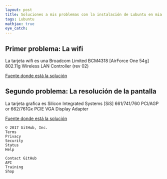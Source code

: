 ```yaml
---
layout: post
title: Soluciones a mis problemas con la instalación de Lubuntu en mia ASUS Z9200U
tags: Lubuntu
mathjax: true
eye_catch: 
---
```


## Primer problema: La wifi

La tarjeta wifi es una Broadcom Limited BCM4318 [AirForce One 54g] 802.11g Wireless LAN Controller (rev 02)

[Fuente donde está la solución](https://blog.desdelinux.net/solucionar-problema-con-wifi-broadcom-43xx-en-ubuntu-despues-de-la-actualizacion/)

## Segundo problema: La resolución de la pantalla

La tarjeta grafica es Silicon Integrated Systems [SiS] 661/741/760 PCI/AGP or 662/761Gx PCIE VGA Display Adapter

[Fuente donde está la solución](https://askubuntu.com/questions/455888/low-resolution-on-lubuntu-14-04-sis)

    © 2017 GitHub, Inc.
    Terms
    Privacy
    Security
    Status
    Help

    Contact GitHub
    API
    Training
    Shop
